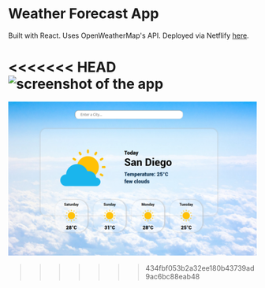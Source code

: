 # Weather Forecast App

Built with React. Uses OpenWeatherMap's API. Deployed via Netflify [here]().

<<<<<<< HEAD
![screenshot of the app]()
=======
![screenshot of the app](https://github.com/edivya/weather/blob/master/src/images/screenshot.png)
>>>>>>> 434fbf053b2a32ee180b43739ad9ac6bc88eab48
